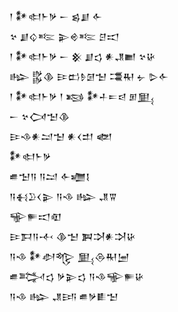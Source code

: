 <div class='block'>
<div class='line'>𒁹 𒀯𒊕𒈨𒃻 𒀸 𒌗𒋗 𒅆</div>
<div class='line'>𒆳 𒋗𒌒𒌈 𒉌𒄴𒌈 𒆪𒀊</div>
<div class='line'>𒁹 𒀯𒊕𒈨𒃻 𒀸 𒆜 𒋗𒌓 𒀭𒂗𒆤 𒆳𒄩</div>
<div class='line'>𒈗 𒌵𒆠 𒄿𒆗𒊩𒌆𒈠 𒃮𒊑 𒉡 𒌇𒅆</div>
<div class='line'>𒁹 𒀯𒊕𒈨𒃻 𒁹 𒂕 𒀯𒈦𒋰𒁀 𒁳𒅅</div>
<div class='line'>𒀸 𒆳𒉏𒈠𒆠</div>
<div class='line'>𒄿𒈾𒀭𒁺𒈠 𒀭𒌋𒄥 𒅥</div>
<div class='line'>𒀯𒊕𒈨𒃻</div>
<div class='line'>𒌑𒈠𒀀 𒀀𒁺 𒅆𒁾𒋙</div>
<div class='line'>𒀀𒈬𒊒𒌋𒉌 𒀀𒈾 𒈗 𒂗𒐊</div>
<div class='line'>𒊍𒊓𒀊𒊏</div>
<div class='line'>𒄿𒁕𒀀𒋾 𒆠𒈠 𒀉𒋫𒀭𒋫𒄩</div>
<div class='line'>𒀀𒈾 𒀯𒀠𒈜 𒅅𒁲𒊑𒅁</div>
<div class='line'>𒌑𒅋𒌓 𒃻𒉌𒌓 𒀀𒈾𒊍𒊓𒄩</div>
<div class='line'>𒀀𒈾 𒈗 𒂗𒅀 𒌑𒃻𒀾𒈠</div>
</div>